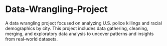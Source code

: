 # Data-Wrangling-Project
A data wrangling project focused on analyzing U.S. police killings and racial demographics by city. This project includes data gathering, cleaning, merging, and exploratory data analysis to uncover patterns and insights from real-world datasets.
